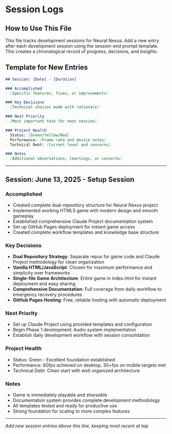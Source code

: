 # Session Logs

## How to Use This File

This file tracks development sessions for Neural Nexus. Add a new entry after each development session using the session-end prompt template. This creates a chronological record of progress, decisions, and insights.

## Template for New Entries

```markdown
## Session: [Date] - [Duration]

### Accomplished
- [Specific features, fixes, or improvements]

### Key Decisions
- [Technical choices made with rationale]

### Next Priority
- [Most important task for next session]

### Project Health
- Status: [Green/Yellow/Red]
- Performance: [Frame rate and device notes]
- Technical Debt: [Current level and concerns]

### Notes
- [Additional observations, learnings, or concerns]
```

---

## Session: June 13, 2025 - Setup Session

### Accomplished
- Created complete dual-repository structure for Neural Nexus project
- Implemented working HTML5 game with modern design and smooth gameplay
- Established comprehensive Claude Project documentation system
- Set up GitHub Pages deployment for instant game access
- Created complete workflow templates and knowledge base structure

### Key Decisions
- **Dual Repository Strategy**: Separate repos for game code and Claude Project methodology for clean organization
- **Vanilla HTML/JavaScript**: Chosen for maximum performance and simplicity over frameworks
- **Single-file Game Architecture**: Entire game in index.html for instant deployment and easy sharing
- **Comprehensive Documentation**: Full coverage from daily workflow to emergency recovery procedures
- **GitHub Pages Hosting**: Free, reliable hosting with automatic deployment

### Next Priority
- Set up Claude Project using provided templates and configuration
- Begin Phase 1 development: Audio system implementation
- Establish daily development workflow with session consolidation

### Project Health
- Status: Green - Excellent foundation established
- Performance: 60fps achieved on desktop, 30+fps on mobile targets met
- Technical Debt: Clean start with well-organized architecture

### Notes
- Game is immediately playable and shareable
- Documentation system provides complete development methodology
- All templates tested and ready for productive use
- Strong foundation for scaling to more complex features

---

*Add new session entries above this line, keeping most recent at top*